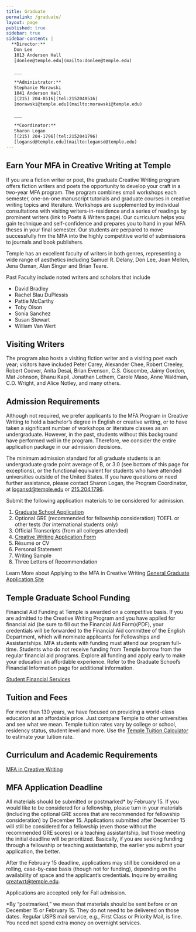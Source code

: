 ```yaml
---
title: Graduate
permalink: /graduate/
layout: page
published: true
sidebar: true
sidebar-content: |
  **Director:**  
   Don Lee  
   1013 Anderson Hall    
   [donlee@temple.edu](mailto:donlee@temple.edu)  
   
   ___
   
   **Administrator:**  
   Stephanie Morawski  
   1041 Anderson Hall   
   [(215) 204-8516](tel:2152048516)  
   [morawski@temple.edu](mailto:morawski@temple.edu)  
   
   ___

   **Coordinator:**  
   Sharon Logan      
   [(215) 204-1796](tel:2152041796)   
   [logansd@temple.edu](mailto:logansd@temple.edu)
---
```

## Earn Your MFA in Creative Writing at Temple
If you are a fiction writer or poet, the graduate Creative Writing program offers fiction writers and poets the opportunity to develop your craft in a two-year MFA program. The program combines small workshops each semester, one-on-one manuscript tutorials and graduate courses in creative writing topics and literature. Workshops are supplemented by individual consultations with visiting writers-in-residence and a series of readings by prominent writers (link to Poets & Writers page). Our curriculum helps you gain technique and self-confidence and prepares you to hand in your MFA theses in your final semester. Our students are perpared to move successfully frm the MFA into the highly competitive world of submissions to journals and book publishers. 

Temple has an excellent faculty of writers in both genres, representing a wide range of aesthetics including Samuel R. Delany, Don Lee, Joan Mellen, Jena Osman, Alan Singer and Brian Teare. 

Past Faculty include noted writers and scholars that include

- David Bradley
- Rachel Blau DuPlessis
- Pattie McCarthy
- Toby Olson
- Sonia Sanchez
- Susan Stewart
- William Van Wert

## Visiting Writers
The program also hosts a visiting fiction writer and a visiting poet each year; visitors have included Peter Carey, Alexander Chee, Robert Creeley, Robert Coover, Anita Desai, Brian Evenson, C.S. Giscombe, Jaimy Gordon, Mat Johnson, Bhanu Kapil, Jonathan Lethem, Carole Maso, Anne Waldman, C.D. Wright, and Alice Notley, and many others. 

## Admission Requirements
Although not required, we prefer applicants to the MFA Program in Creative Writing to hold a bachelor’s degree in English or creative writing, or to have taken a significant number of workshops or literature classes as an undergraduate. However, in the past, students without this background have performed well in the program. Therefore, we consider the entire application package in our admission decisions. 

The minimum admission standard for all graduate students is an undergraduate grade point average of B, or 3.0 (see bottom of this page for exceptions), or the functional equivalent for students who have attended universities outside of the United States. If you have questions or need further assistance, please contact Sharon Logan, the Program Coordinator, at [logansd@temple.edu](mailto:logansd@temple.edu) or [215.204.1796](tel:2152041796).

Submit the following application materials to be considered for admission.

1. [Graduate School Application](https://prd-wlssb.temple.edu/prod8/bwskalog.P_DispLoginNon)
2. Optional GRE (recommended for fellowship consideration)
TOEFL or other tests (for international students only)
3. Official Transcripts (from all colleges attended)
4. [Creative Writing Application Form](/creative-writing/media/CWapplicationform.pdf)
5. Résumé or CV
6. Personal Statement
7. Writing Sample
8. Three Letters of Recommendation

Learn More about Applying to the MFA in Creative Writing
[General Graduate Application Site](http://www.temple.edu/grad/admissions/howtoapply.htm)

## Temple Graduate School Funding
Financial Aid Funding at Temple is awarded on a competitive basis. If you are admitted to the Creative Writing Program and you have applied for financial aid (be sure to fill out the Financial Aid Form)(PDF), your credentials will be forwarded to the Financial Aid committee of the English Department, which will nominate applicants for Fellowships and Assistantships. MFA students with funding must attend our program full-time. Students who do not receive funding from Temple borrow from the regular financial aid programs. Explore all funding and apply early to make your education an affordable experience. Refer to the Graduate School’s Financial Information page for additional information. 

[Student Financial Services](http://www.temple.edu/grad/finances/index.htm)

## Tuition and Fees
For more than 130 years, we have focused on providing a world-class education at an affordable price. Just compare Temple to other universities and see what we mean. Temple tuition rates vary by college or school, residency status, student level and more. Use the [Temple Tuition Calculator](https://bursar.temple.edu/tuition-and-fees/tuition-rates) to estimate your tuition rate.

## Curriculum and Academic Requirements
[MFA in Creative Writing](http://bulletin.temple.edu/graduate/scd/cla/creative-writing-mfa/#programrequirementstext)

## MFA Application Deadline
All materials should be submitted or postmarked* by February 15. If you would like to be considered for a fellowship, please turn in your materials (including the optional GRE scores that are recommended for fellowship consideration) by December 15. Applications submitted after December 15 will still be considered for a fellowship (even those without the recommended GRE scores) or a teaching assistantship, but those meeting the initial deadline will be prioritized. Basically, if you are seeking funding through a fellowship or teaching assistantship, the earlier you submit your application, the better.

After the February 15 deadline, applications may still be considered on a rolling, case-by-case basis (though not for funding), depending on the availability of space and the applicant’s credentials. Inquire by emailing creatwrt@temple.edu.

Applications are accepted only for Fall admission.

*By “postmarked,” we mean that materials should be sent before or on December 15 or February 15. They do not need to be delivered on those dates. Regular USPS mail service, e.g., First Class or Priority Mail, is fine. You need not spend extra money on overnight services.

